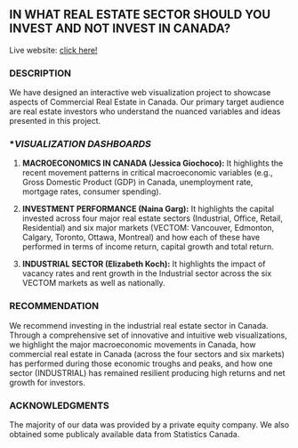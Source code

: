 ## **IN WHAT REAL ESTATE SECTOR SHOULD YOU INVEST AND NOT INVEST IN CANADA?**

Live website: [click here!](https://csci-171.github.io/di/)

### **DESCRIPTION**

We have designed an interactive web visualization project to showcase aspects of Commercial Real Estate in Canada. Our primary target audience are real estate investors who understand the nuanced variables and ideas presented in this project. 


### **VISUALIZATION DASHBOARDS*

1. **MACROECONOMICS IN CANADA (Jessica Giochoco):** It highlights the recent movement patterns in critical macroeconomic variables (e.g., Gross Domestic Product (GDP) in Canada, unemployment rate, mortgage rates, consumer spending). 

2. **INVESTMENT PERFORMANCE (Naina Garg):** It highlights the capital invested across four major real estate sectors (Industrial, Office, Retail, Residential) and six major markets (VECTOM: Vancouver, Edmonton, Calgary, Toronto, Ottawa, Montreal) and how each of these have performed in terms of income return, capital growth and total return.
   
3. **INDUSTRIAL SECTOR (Elizabeth Koch):** It highlights the impact of vacancy rates and rent growth in the Industrial sector across the six VECTOM markets as well as nationally.
   

### **RECOMMENDATION**

We recommend investing in the industrial real estate sector in Canada. Through a comprehensive set of innovative and intuitive web visualizations, we highlight the major macroeconomic movements in Canada, how commercial real estate  in Canada (across the four sectors and six markets) has performed during those economic troughs and peaks, and how one sector (INDUSTRIAL) has remained resilient producing high returns and net growth for investors. 

### **ACKNOWLEDGMENTS**
The majority of our data was provided by a private equity company. We also obtained some publicaly available data from Statistics Canada. 

